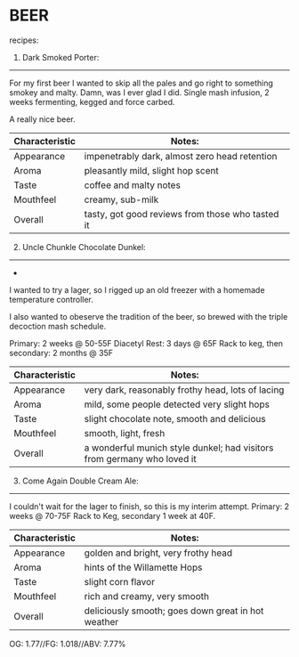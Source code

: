 BEER
====
recipes:

1. Dark Smoked Porter:
----------------------

For my first beer I wanted to skip all the pales and go right to something smokey and malty. Damn, was I ever glad I did. Single mash infusion, 2 weeks fermenting, kegged and force carbed.

A really nice beer.

|Characteristic | Notes:        |
| ------------- | ------------  |
|Appearance     |impenetrably dark, almost zero head retention|
|Aroma          |pleasantly mild, slight hop scent|
|Taste          |coffee and malty notes|
|Mouthfeel      |creamy, sub-milk|
|Overall        |tasty, got good reviews from those who tasted it|



2. Uncle Chunkle Chocolate Dunkel:
---------------------------------
-

I wanted to try a lager, so I rigged up an old freezer with a homemade temperature controller.

I also wanted to obeserve the tradition of the beer, so brewed with the triple decoction mash schedule.

Primary: 2 weeks @ 50-55F
Diacetyl Rest: 3 days @ 65F
Rack to keg, then secondary: 2 months @ 35F

|Characteristic | Notes:        |
| ------------- | ------------  |
|Appearance     |very dark, reasonably frothy head, lots of lacing|
|Aroma          |mild, some people detected very slight hops|
|Taste          |slight chocolate note, smooth and delicious|
|Mouthfeel      |smooth, light, fresh|
|Overall        |a wonderful munich style dunkel; had visitors from germany who loved it|

3. Come Again Double Cream Ale:
-------------------------------

I couldn't wait for the lager to finish, so this is my interim attempt.
Primary: 2 weeks @ 70-75F
Rack to Keg, secondary 1 week at 40F.

|Characteristic | Notes:        |
| ------------- | ------------  |
|Appearance     |golden and bright, very frothy head|
|Aroma          |hints of the Willamette Hops|
|Taste          |slight corn flavor|
|Mouthfeel      |rich and creamy, very smooth|
|Overall        |deliciously smooth; goes down great in hot weather|

OG: 1.77//FG: 1.018//ABV: 7.77%
